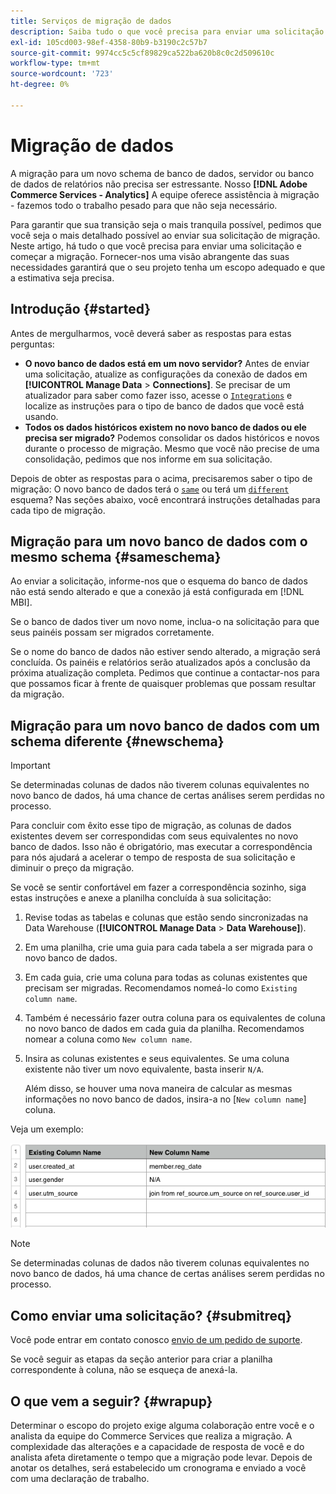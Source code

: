 ```yaml
---
title: Serviços de migração de dados
description: Saiba tudo o que você precisa para enviar uma solicitação e começar a migração.
exl-id: 105cd003-98ef-4358-80b9-b3190c2c57b7
source-git-commit: 9974cc5c5cf89829ca522ba620b8c0c2d509610c
workflow-type: tm+mt
source-wordcount: '723'
ht-degree: 0%

---
```


# Migração de dados

A migração para um novo schema de banco de dados, servidor ou banco de dados de relatórios não precisa ser estressante. Nosso **[!DNL Adobe Commerce Services - Analytics]** A equipe oferece assistência à migração - fazemos todo o trabalho pesado para que não seja necessário.

Para garantir que sua transição seja o mais tranquila possível, pedimos que você seja o mais detalhado possível ao enviar sua solicitação de migração. Neste artigo, há tudo o que você precisa para enviar uma solicitação e começar a migração. Fornecer-nos uma visão abrangente das suas necessidades garantirá que o seu projeto tenha um escopo adequado e que a estimativa seja precisa.

## Introdução {#started}

Antes de mergulharmos, você deverá saber as respostas para estas perguntas:

* **O novo banco de dados está em um novo servidor?** Antes de enviar uma solicitação, atualize as configurações da conexão de dados em **[!UICONTROL Manage Data** > **Connections]**. Se precisar de um atualizador para saber como fazer isso, acesse o [`Integrations`](../integrations/integrations.md) e localize as instruções para o tipo de banco de dados que você está usando.
* **Todos os dados históricos existem no novo banco de dados ou ele precisa ser migrado?** Podemos consolidar os dados históricos e novos durante o processo de migração. Mesmo que você não precise de uma consolidação, pedimos que nos informe em sua solicitação.

Depois de obter as respostas para o acima, precisaremos saber o tipo de migração: O novo banco de dados terá o [`same`](#sameschema) ou terá um [`different`](#newschema) esquema? Nas seções abaixo, você encontrará instruções detalhadas para cada tipo de migração.

## Migração para um novo banco de dados com o mesmo schema {#sameschema}

Ao enviar a solicitação, informe-nos que o esquema do banco de dados não está sendo alterado e que a conexão já está configurada em [!DNL MBI].

Se o banco de dados tiver um novo nome, inclua-o na solicitação para que seus painéis possam ser migrados corretamente.

Se o nome do banco de dados não estiver sendo alterado, a migração será concluída. Os painéis e relatórios serão atualizados após a conclusão da próxima atualização completa. Pedimos que continue a contactar-nos para que possamos ficar à frente de quaisquer problemas que possam resultar da migração.

## Migração para um novo banco de dados com um schema diferente {#newschema}

>[!IMPORTANT]
>
>Se determinadas colunas de dados não tiverem colunas equivalentes no novo banco de dados, há uma chance de certas análises serem perdidas no processo.

Para concluir com êxito esse tipo de migração, as colunas de dados existentes devem ser correspondidas com seus equivalentes no novo banco de dados. Isso não é obrigatório, mas executar a correspondência para nós ajudará a acelerar o tempo de resposta de sua solicitação e diminuir o preço da migração.

Se você se sentir confortável em fazer a correspondência sozinho, siga estas instruções e anexe a planilha concluída à sua solicitação:

1. Revise todas as tabelas e colunas que estão sendo sincronizadas na Data Warehouse (**[!UICONTROL Manage Data** > **Data Warehouse]**).
1. Em uma planilha, crie uma guia para cada tabela a ser migrada para o novo banco de dados.
1. Em cada guia, crie uma coluna para todas as colunas existentes que precisam ser migradas. Recomendamos nomeá-lo como `Existing column name`.
1. Também é necessário fazer outra coluna para os equivalentes de coluna no novo banco de dados em cada guia da planilha. Recomendamos nomear a coluna como `New column name`.
1. Insira as colunas existentes e seus equivalentes. Se uma coluna existente não tiver um novo equivalente, basta inserir `N/A`.

   Além disso, se houver uma nova maneira de calcular as mesmas informações no novo banco de dados, insira-a no [`New column name`] coluna.

Veja um exemplo:

![](../../../assets/Migration_Spreadsheet.png)

>[!NOTE]
>
>Se determinadas colunas de dados não tiverem colunas equivalentes no novo banco de dados, há uma chance de certas análises serem perdidas no processo.

## Como enviar uma solicitação? {#submitreq}

Você pode entrar em contato conosco [envio de um pedido de suporte](../../../guide-overview.md).

Se você seguir as etapas da seção anterior para criar a planilha correspondente à coluna, não se esqueça de anexá-la.

## O que vem a seguir? {#wrapup}

Determinar o escopo do projeto exige alguma colaboração entre você e o analista da equipe do Commerce Services que realiza a migração. A complexidade das alterações e a capacidade de resposta de você e do analista afeta diretamente o tempo que a migração pode levar. Depois de anotar os detalhes, será estabelecido um cronograma e enviado a você com uma declaração de trabalho.
